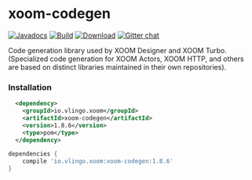 # xoom-codegen

[![Javadocs](http://javadoc.io/badge/io.vlingo.xoom/xoom-codegen.svg?color=brightgreen)](http://javadoc.io/doc/io.vlingo.xoom/xoom-codegen) [![Build](https://github.com/vlingo/xoom-codegen/workflows/Build/badge.svg)](https://github.com/vlingo/xoom-codegen/actions?query=workflow%3ABuild) [![Download](https://img.shields.io/maven-central/v/io.vlingo.xoom/xoom-codegen?label=maven)](https://search.maven.org/artifact/io.vlingo.xoom/xoom-codegen) [![Gitter chat](https://badges.gitter.im/gitterHQ/gitter.png)](https://gitter.im/vlingo-platform-java/http)

Code generation library used by XOOM Designer and XOOM Turbo. (Specialized code generation for XOOM Actors, XOOM HTTP, and others are based on distinct libraries maintained in their own repositories).

### Installation

```xml
  <dependency>
    <groupId>io.vlingo.xoom</groupId>
    <artifactId>xoom-codegen</artifactId>
    <version>1.8.6</version>
    <type>pom</type>
  </dependency>
```

```gradle
dependencies {
    compile 'io.vlingo.xoom:xoom-codegen:1.8.6'
}
```

